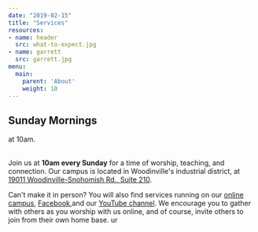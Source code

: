 ```yaml
---
date: "2019-02-15"
title: "Services"
resources:
- name: header
  src: what-to-expect.jpg
- name: garrett
  src: garrett.jpg
menu:
  main:
    parent: 'About'
    weight: 10
---
```


<h3>
<h2 class="tight-header">Sunday Mornings</h2>at 10am.
<br>
  &nbsp;  &nbsp;

</h2>

</h3>

Join us at **10am every Sunday** for a time of worship, teaching, and connection. Our campus is located in Woodinville's
industrial district, at <a
href="https://www.google.com/maps/place/19011+Woodinville+Snohomish+Rd,+Woodinville,+WA+98072/@47.7657651,-122.1576943,17z/data=!3m1!4b1!4m5!3m4!1s0x54900e9a33e7f0d3:0x2d8ffaf8fde7a709!8m2!3d47.7657651!4d-122.1555003">19011
Woodinville-Snohomish Rd., Suite 210</a>.

Can't make it in person? You will also find services running on our <a href="https://arborchurch.online.church/">online
campus</a>, <a href="https://www.facebook.com/arborchurchnw/ ">Facebook</a>,and our <a href="https://www.youtube.com/channel/UCRe_QiHhuGwlIY43ECFopNQ ">YouTube channel</a>. We encourage you to gather with others as you worship with us online, and of course, invite others to join from their own home base. 
ur








